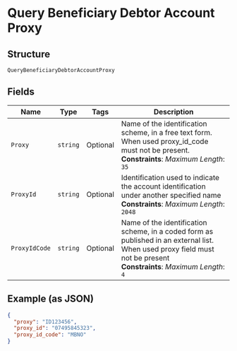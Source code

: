 
# Query Beneficiary Debtor Account Proxy

## Structure

`QueryBeneficiaryDebtorAccountProxy`

## Fields

| Name | Type | Tags | Description |
|  --- | --- | --- | --- |
| `Proxy` | `string` | Optional | Name of the identification scheme, in a free text form. When used proxy_id_code must not be present.<br>**Constraints**: *Maximum Length*: `35` |
| `ProxyId` | `string` | Optional | Identification used to indicate the account identification under another specified name<br>**Constraints**: *Maximum Length*: `2048` |
| `ProxyIdCode` | `string` | Optional | Name of the identification scheme, in a coded form as published in an external list. When used proxy field must not be present<br>**Constraints**: *Maximum Length*: `4` |

## Example (as JSON)

```json
{
  "proxy": "ID123456",
  "proxy_id": "07495845323",
  "proxy_id_code": "MBNO"
}
```

